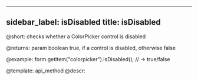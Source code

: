 
---
sidebar_label: isDisabled
title: isDisabled
---          

@short: checks whether a ColorPicker control is disabled

@returns:
param   boolean     true, if a control is disabled, otherwise false


@example:
form.getItem("colorpicker").isDisabled(); 
// -> true/false


@template: api_method
@descr:


